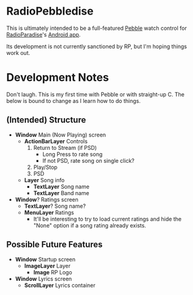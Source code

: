 RadioPebbledise
===============

This is ultimately intended to be a full-featured [Pebble][pebble] watch control for [RadioParadise][rp]'s [Android app][rp_android].

Its development is not currently sanctioned by RP, but I'm hoping things work out.

Development Notes
=================

Don't laugh. This is my first time with Pebble or with straight-up C. The below is bound to change as I learn how to do things.

(Intended) Structure
--------------------

+ __Window__ Main (Now Playing) screen
    + __ActionBarLayer__ Controls
        1. Return to Stream (if PSD)
           + Long Press to rate song
           + If not PSD, rate song on single click?
        2. Play/Stop
        3. PSD
    + __Layer__ Song info
        + __TextLayer__ Song name
        + __TextLayer__ Band name
+ __Window__? Ratings screen
    + __TextLayer__? Song name?
    + __MenuLayer__ Ratings
        + It'll be interesting to try to load current ratings and hide the "None" option if a song rating already exists.

Possible Future Features
------------------------

+ __Window__ Startup screen
    + __ImageLayer__ Layer
        + __Image__ RP Logo
+ __Window__ Lyrics screen
    + __ScrollLayer__ Lyrics container

[pebble]: http://getpebble.com "Official Pebble Website"
[rp]: http://radioparadise.com
[rp_android]: https://play.google.com/store/apps/details?id=com.earthflare.anddroid.radioparadisewidget&hl=en "Official Pebble Android app"
